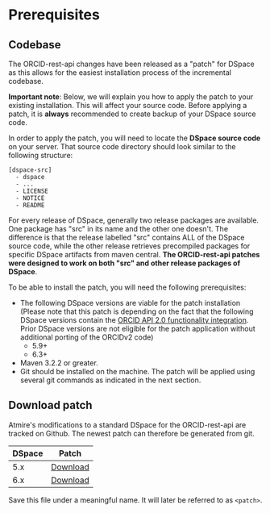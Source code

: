 # Prerequisites

## Codebase

The ORCID-rest-api changes have been released as a "patch" for DSpace as this allows for the easiest installation process of the incremental codebase.

**__Important note__**: Below, we will explain you how to apply the patch to your existing installation. This will affect your source code. Before applying a patch, it is **always** recommended to create backup of your DSpace source code.

In order to apply the patch, you will need to locate the **DSpace source code** on your server. That source code directory should look similar to the following structure:

```
[dspace-src]
  - dspace
  - ...
  - LICENSE
  - NOTICE
  - README 
```

For every release of DSpace, generally two release packages are available. One package has "src" in its name and the other one doesn't. The difference is that the release labelled "src" contains ALL of the DSpace source code, while the other release retrieves precompiled packages for specific DSpace artifacts from maven central. **The ORCID-rest-api patches were designed to work on both "src" and other release packages of DSpace**.

To be able to install the patch, you will need the following prerequisites:

* The following DSpace versions are viable for the patch installation (Please note that this patch is depending on the fact that the following DSpace versions contain the [ORCID API 2.0 functionality integration](https://jira.duraspace.org/browse/DS-3447). Prior DSpace versions are not eligible for the patch application without additional porting of the ORCIDv2 code)
  * 5.9+
  * 6.3+
* Maven 3.2.2 or greater.
* Git should be installed on the machine. The patch will be applied using several git commands as indicated in the next section.

## Download patch

Atmire's modifications to a standard DSpace for the ORCID-rest-api are tracked on Github. The newest patch can therefore be generated from git.

| DSpace | Patch                                                                       |
| ------ | --------------------------------------------------------------------------- |
| 5.x    | [Download](https://github.com/atmire/ORCID-rest-api/compare/dspace_5x…stable_5x.diff) |
| 6.x    | [Download](https://github.com/atmire/ORCID-rest-api/compare/dspace_6x…stable_6x.diff) |


Save this file under a meaningful name. It will later be referred to as `<patch>`.